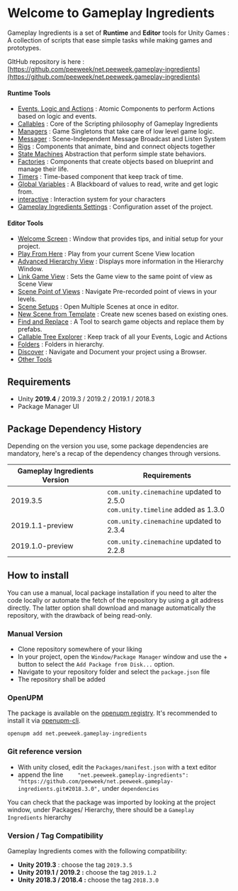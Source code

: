 # Welcome to Gameplay Ingredients

Gameplay Ingredients is a set of **Runtime** and **Editor** tools for Unity Games : A collection of scripts that ease simple tasks while making games and prototypes.

GItHub repository is here : [https://github.com/peeweek/net.peeweek.gameplay-ingredients](https://github.com/peeweek/net.peeweek.gameplay-ingredients)

#### Runtime Tools

* [Events, Logic and Actions](events-logic-actions.md) : Atomic Components to perform Actions based on logic and events.
* [Callables](callable.md) : Core of the Scripting philosophy of Gameplay Ingredients
* [Managers](managers.md) : Game Singletons that take care of low level game logic.
* [Messager](messager.md) : Scene-Independent Message Broadcast and Listen System
* [Rigs](rigs.md) : Components that animate, bind and connect objects together 
* [State Machines](state-machines.md) Abstraction that perform simple state behaviors.
* [Factories](factories.md) : Components that create objects based on blueprint and manage their life. 
* [Timers](timers.md) : Time-based component that keep track of time.
* [Global Variables](globals.md) : A Blackboard of values to read, write and get logic from.
* [interactive](interactive.md) : Interaction system for your characters
* [Gameplay Ingredients Settings](settings.md) : Configuration asset of the project.

#### Editor Tools

* [Welcome Screen](welcome-screen.md) : Window that provides tips, and initial setup for your project.
* [Play From Here](play-from-here.md)  : Play from your current Scene View location
* [Advanced Hierarchy View](hierarchy-hints.md) : Displays more information in the Hierarchy Window.
* [Link Game View](link-game-view.md) : Sets the Game view to the same point of view as Scene View
* [Scene Point of Views](scene-pov.md) : Navigate Pre-recorded point of views in your levels.
* [Scene Setups](scene-setups.md) : Open Multiple Scenes at once in editor.
* [New Scene from Template](new-scene-from-template.md) : Create new scenes based on existing ones.
* [Find and Replace](find-and-replace.md) : A Tool to search game objects and replace them by prefabs.
* [Callable Tree Explorer](callable-tree-explorer.md) : Keep track of all your Events, Logic and Actions
* [Folders](folders.md) : Folders in hierarchy.
* [Discover](discover.md) : Navigate and Document your project using a Browser.
* [Other Tools](editor-other.md)  

## Requirements

* Unity **2019.4** / 2019.3 / 2019.2 / 2019.1 / 2018.3
* Package Manager UI

## Package Dependency History

Depending on the version you use, some package dependencies are mandatory, here's a recap of the dependency changes through versions.

| Gameplay Ingredients Version | Requirements                                                 |
| ---------------------------- | ------------------------------------------------------------ |
| 2019.3.5                     | `com.unity.cinemachine` updated to 2.5.0<br />`com.unity.timeline` added as 1.3.0 |
| 2019.1.1-preview             | `com.unity.cinemachine` updated to 2.3.4                     |
| 2019.1.0-preview             | `com.unity.cinemachine` updated to 2.2.8                     |

## How to install

You can use a manual, local package installation if you need to alter the code locally or automate the fetch of the repository by using a git address directly. The latter option shall download and manage automatically the repository, with the drawback of being read-only.

### Manual Version

- Clone repository somewhere of your liking
- In your project, open the `Window/Package Manager` window and use the + button to select the `Add Package from Disk...` option.
- Navigate to your repository folder and select the `package.json` file
- The repository shall be added
### OpenUPM

The package is available on the [openupm registry](https://openupm.com). It's recommended to install it via [openupm-cli](https://github.com/openupm/openupm-cli).

```
openupm add net.peeweek.gameplay-ingredients
```

### Git reference version

- With unity closed, edit the `Packages/manifest.json` with a text editor
- append the line `    "net.peeweek.gameplay-ingredients": "https://github.com/peeweek/net.peeweek.gameplay-ingredients.git#2018.3.0",` under `dependencies`

You can check that the package was imported by looking at the project window, under Packages/ Hierarchy, there should be a `Gameplay Ingredients` hierarchy

### Version / Tag Compatibility

Gameplay Ingredients comes with the following compatibility:

* **Unity 2019.3** : choose the tag `2019.3.5` 
* **Unity 2019.1 / 2019.2 :** choose the tag `2019.1.2` 
* **Unity 2018.3 / 2018.4 :** choose the tag `2018.3.0`
